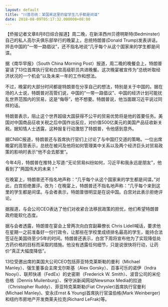 ```yaml
---
layout: default
title: "川普总统：某国来这里的留学生几乎都是间谍"
date: 2018-08-09T05:17:32.000000+08:00
---
```


【侨报记者文章8月8日综合报道】周二晚，在新泽西州贝德明斯特(Bedminster)自己的私人高尔夫俱乐部举行的晚宴上，总统特朗普(Donald Trump)发表讲话，抨击中国的”一带一路倡议”，还不指名地说“几乎每个从这个国家来的学生都是间谍。

据《南华早报》（South China Morning Post）报道，周二晚的晚餐会上，特朗普宴请了13位首席执行官和白宫高级职员共进晚餐。这次晚宴被宣传为“总统听取经济状况的一个机会”以及未来一年的工作和想法。

不过，晚宴的大部分时间都是特朗普在分享自己的想法，特别是关于中国的。据在场的人士说，特朗普对高管们说，中国的“一带一路倡议”、中国的经济计划可能扰乱世界范围内的贸易，这是“侮辱”，他不想要。特朗普说，他当面跟习近平说过同样的话。

特朗普表示，阻止这个世界超级大国获得不公平的贸易优势将是他的首要任务。美国对中国商品征收关税之后中国作出反应，对价值500亿美元的美国产品征收新关税。据知情人士透露，这种报复行动激怒了特朗普，令他感到意外。

据CNBC报道，特朗普还与首席执行官们上讨论了与中国打交道的策略。一位出席晚宴的高管表示，总统在被问及他将如何管理美中关系以及两个经济巨头对贸易政策的影响时表示“他不会去那里”。

今年4月，特朗普在推特上写道:“无论贸易纠纷如何，习近平和我永远是朋友”，他看到了“两国伟大的未来！”

在晚宴上，特朗普还不指名地声称：“几乎每个从这个国家来的学生都是间谍。”对此，白宫拒绝置评。改为：在晚宴上，特朗普还不指名地声称：“几乎每个来到这里的学生都是间谍。与会者表示，特朗普很明显是在说中国。白宫对此表示拒绝评论。

据报道，与会公司CEO表达了他们对收紧合法移民政策的担忧，他们希望特朗普政府能软化态度。

据与会者透露，特朗普在宴会上曾两次向白宫副幕僚长 Chris Lidell喊话，要求他在星期一之前准备好一份行政令，让那些在学校里成绩排名最高的学生，能持合法签证在美国待至少5年的时间。特朗普还表示，白宫下周将宣布他为了实现降低处方药价格的目标而采取的措施。他没有透露任何细节，只是说很快将行动，让药价“真正大幅度降低”。

13位受邀出席的美国大公司CEO包括菲亚特克莱斯勒的曼利（Michael Manley）、强生董事会主席戈尔斯基（Alex Gorsky）、百事可乐的诺伊（Indra Nooyi）、联邦快递（FedEx）的史密斯（Frederick W. Smith）、波音公司的米伦伯格（Dennis Muilenburg）、保守派新闻网站Newsmax Media的拉迪（Christopher Ruddy）、菲亚特克莱斯勒(Fiat Chrysler)首席执行官曼利(Michael Manley)、安永(Ernst & Young)首席执行官温伯格(Mark Weinberger)和纽约市房地产开发商莱夫拉克(Richard LeFrak)等。

